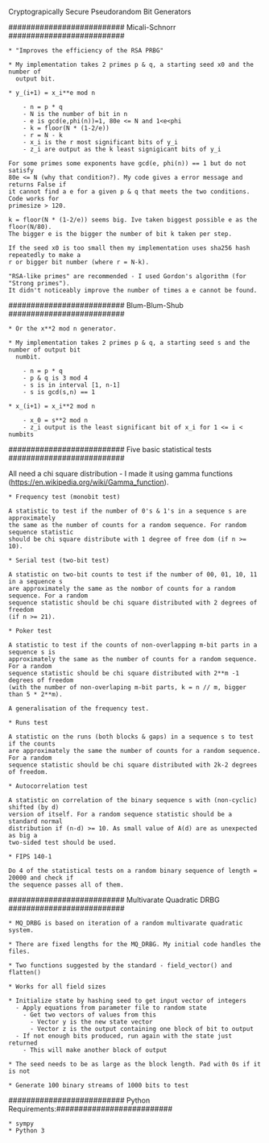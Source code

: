 Cryptograpically Secure Pseudorandom Bit Generators

########################## Micali-Schnorr ##########################

    * "Improves the efficiency of the RSA PRBG"

    * My implementation takes 2 primes p & q, a starting seed x0 and the number of
      output bit.

    * y_(i+1) = x_i**e mod n

        - n = p * q
        - N is the number of bit in n
        - e is gcd(e,phi(n))=1, 80e <= N and 1<e<phi
        - k = floor(N * (1-2/e))
        - r = N - k
        - x_i is the r most significant bits of y_i
        - z_i are output as the k least signigicant bits of y_i
  
    For some primes some exponents have gcd(e, phi(n)) == 1 but do not satisfy
    80e <= N (why that condition?). My code gives a error message and returns False if
    it cannot find a e for a given p & q that meets the two conditions. Code works for
    primesize > 120.

    k = floor(N * (1-2/e)) seems big. Ive taken biggest possible e as the floor(N/80).
    The bigger e is the bigger the number of bit k taken per step.

    If the seed x0 is too small then my implementation uses sha256 hash repeatedly to make a
    r or bigger bit number (where r = N-k).
    
    "RSA-like primes" are recommended - I used Gordon's algorithm (for "Strong primes"). 
    It didn't noticeably improve the number of times a e cannot be found.

########################## Blum-Blum-Shub ########################## 

    * Or the x**2 mod n generator.
    
    * My implementation takes 2 primes p & q, a starting seed s and the number of output bit
      numbit.
      
        - n = p * q
        - p & q is 3 mod 4
        - s is in interval [1, n-1]
        - s is gcd(s,n) == 1

    * x_(i+1) = x_i**2 mod n

        - x_0 = s**2 mod n
        - z_i output is the least significant bit of x_i for 1 <= i < numbits

########################## Five basic statistical tests ##########################

All need a chi square distribution - I made it using gamma functions
(https://en.wikipedia.org/wiki/Gamma_function).

    * Frequency test (monobit test)

    A statistic to test if the number of 0's & 1's in a sequence s are approximately
    the same as the number of counts for a random sequence. For random sequence statistic
    should be chi square distribute with 1 degree of free dom (if n >= 10).

    * Serial test (two-bit test)

    A statistic on two-bit counts to test if the number of 00, 01, 10, 11 in a sequence s
    are approximately the same as the nombor of counts for a random sequence. For a random
    sequence statistic should be chi square distributed with 2 degrees of freedom
    (if n >= 21).

    * Poker test

    A statistic to test if the counts of non-overlapping m-bit parts in a sequence s is
    approximately the same as the number of counts for a random sequence. For a random
    sequence statistic should be chi square distributed with 2**m -1 degrees of freedom
    (with the number of non-overlaping m-bit parts, k = n // m, bigger than 5 * 2**m).

    A generalisation of the frequency test.

    * Runs test

    A statistic on the runs (both blocks & gaps) in a sequence s to test if the counts
    are approximately the same the number of counts for a random sequence. For a random
    sequence statistic should be chi square distributed with 2k-2 degrees of freedom.

    * Autocorrelation test

    A statistic on correlation of the binary sequence s with (non-cyclic) shifted (by d)
    version of itself. For a random sequence statistic should be a standard normal
    distribution if (n-d) >= 10. As small value of A(d) are as unexpected as big a
    two-sided test should be used.

    * FIPS 140-1

    Do 4 of the statistical tests on a random binary sequence of length = 20000 and check if
    the sequence passes all of them.

########################## Multivarate Quadratic DRBG ##########################

    * MQ_DRBG is based on iteration of a random multivarate quadratic system.

    * There are fixed lengths for the MQ_DRBG. My initial code handles the files.

    * Two functions suggested by the standard - field_vector() and flatten()

    * Works for all field sizes

    * Initialize state by hashing seed to get input vector of integers
      - Apply equations from parameter file to random state
        - Get two vectors of values from this
          - Vector y is the new state vector
          - Vector z is the output containing one block of bit to output
      - If not enough bits produced, run again with the state just returned
        - This will make another block of output

    * The seed needs to be as large as the block length. Pad with 0s if it is not

    * Generate 100 binary streams of 1000 bits to test

########################## Python Requirements:##########################

    * sympy
    * Python 3
